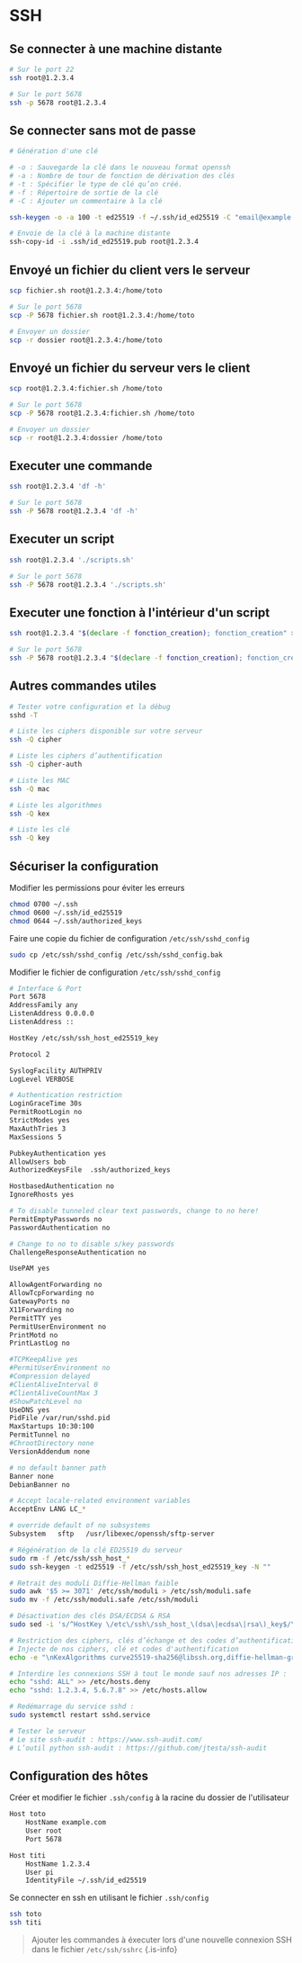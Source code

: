 # SSH

## Se connecter à une machine distante
```bash
# Sur le port 22
ssh root@1.2.3.4

# Sur le port 5678
ssh -p 5678 root@1.2.3.4
```

## Se connecter sans mot de passe
```bash
# Génération d'une clé

# -o : Sauvegarde la clé dans le nouveau format openssh
# -a : Nombre de tour de fonction de dérivation des clés
# -t : Spécifier le type de clé qu’on créé.
# -f : Répertoire de sortie de la clé
# -C : Ajouter un commentaire à la clé

ssh-keygen -o -a 100 -t ed25519 -f ~/.ssh/id_ed25519 -C "email@example.com"

# Envoie de la clé à la machine distante
ssh-copy-id -i .ssh/id_ed25519.pub root@1.2.3.4
```

## Envoyé un fichier du client vers le serveur
```bash
scp fichier.sh root@1.2.3.4:/home/toto

# Sur le port 5678
scp -P 5678 fichier.sh root@1.2.3.4:/home/toto

# Envoyer un dossier
scp -r dossier root@1.2.3.4:/home/toto
```

## Envoyé un fichier du serveur vers le client
```bash
scp root@1.2.3.4:fichier.sh /home/toto

# Sur le port 5678
scp -P 5678 root@1.2.3.4:fichier.sh /home/toto

# Envoyer un dossier
scp -r root@1.2.3.4:dossier /home/toto
```

## Executer une commande
```bash
ssh root@1.2.3.4 'df -h'

# Sur le port 5678
ssh -P 5678 root@1.2.3.4 'df -h'
```

## Executer un script
```bash
ssh root@1.2.3.4 './scripts.sh'

# Sur le port 5678
ssh -P 5678 root@1.2.3.4 './scripts.sh'
```

## Executer une fonction à l'intérieur d'un script
```bash
ssh root@1.2.3.4 "$(declare -f fonction_creation); fonction_creation" > /dev/null 2>&1

# Sur le port 5678
ssh -P 5678 root@1.2.3.4 "$(declare -f fonction_creation); fonction_creation" > /dev/null 2>&1
```

## Autres commandes utiles
```bash
# Tester votre configuration et la débug
sshd -T

# Liste les ciphers disponible sur votre serveur
ssh -Q cipher

# Liste les ciphers d’authentification
ssh -Q cipher-auth

# Liste les MAC
ssh -Q mac

# Liste les algorithmes
ssh -Q kex

# Liste les clé
ssh -Q key
```

## Sécuriser la configuration
Modifier les permissions pour éviter les erreurs 
```bash
chmod 0700 ~/.ssh
chmod 0600 ~/.ssh/id_ed25519
chmod 0644 ~/.ssh/authorized_keys
```

Faire une copie du fichier de configuration `/etc/ssh/sshd_config`
```bash
sudo cp /etc/ssh/sshd_config /etc/ssh/sshd_config.bak
```

Modifier le fichier de configuration `/etc/ssh/sshd_config`
```bash
# Interface & Port
Port 5678
AddressFamily any
ListenAddress 0.0.0.0
ListenAddress ::

HostKey /etc/ssh/ssh_host_ed25519_key

Protocol 2

SyslogFacility AUTHPRIV
LogLevel VERBOSE

# Authentication restriction
LoginGraceTime 30s
PermitRootLogin no
StrictModes yes
MaxAuthTries 3
MaxSessions 5

PubkeyAuthentication yes
AllowUsers bob
AuthorizedKeysFile  .ssh/authorized_keys

HostbasedAuthentication no
IgnoreRhosts yes

# To disable tunneled clear text passwords, change to no here!
PermitEmptyPasswords no
PasswordAuthentication no

# Change to no to disable s/key passwords
ChallengeResponseAuthentication no

UsePAM yes

AllowAgentForwarding no
AllowTcpForwarding no
GatewayPorts no
X11Forwarding no
PermitTTY yes
PermitUserEnvironment no
PrintMotd no
PrintLastLog no

#TCPKeepAlive yes
#PermitUserEnvironment no
#Compression delayed
#ClientAliveInterval 0
#ClientAliveCountMax 3
#ShowPatchLevel no
UseDNS yes
PidFile /var/run/sshd.pid
MaxStartups 10:30:100
PermitTunnel no
#ChrootDirectory none
VersionAddendum none

# no default banner path
Banner none
DebianBanner no

# Accept locale-related environment variables
AcceptEnv LANG LC_*

# override default of no subsystems
Subsystem   sftp   /usr/libexec/openssh/sftp-server
```

```bash
# Régénération de la clé ED25519 du serveur
sudo rm -f /etc/ssh/ssh_host_*
sudo ssh-keygen -t ed25519 -f /etc/ssh/ssh_host_ed25519_key -N ""

# Retrait des moduli Diffie-Hellman faible
sudo awk '$5 >= 3071' /etc/ssh/moduli > /etc/ssh/moduli.safe
sudo mv -f /etc/ssh/moduli.safe /etc/ssh/moduli

# Désactivation des clés DSA/ECDSA & RSA
sudo sed -i 's/^HostKey \/etc\/ssh\/ssh_host_\(dsa\|ecdsa\|rsa\)_key$/\#HostKey \/etc\/ssh\/ssh_host_\1_key/g' /etc/ssh/sshd_config

# Restriction des ciphers, clés d’échange et des codes d’authentification
# Injecte de nos ciphers, clé et codes d'authentification
echo -e "\nKexAlgorithms curve25519-sha256@libssh.org,diffie-hellman-group16-sha512,diffie-hellman-group18-sha512\nCiphers chacha20-poly1305@openssh.com,aes256-gcm@openssh.com,aes128-gcm@openssh.com,aes256-ctr,aes192-ctr,aes128-ctr\nMACs hmac-sha2-512-etm@openssh.com,hmac-sha2-256-etm@openssh.com,umac-128-etm@openssh.com" >> /etc/ssh/sshd_config

# Interdire les connexions SSH à tout le monde sauf nos adresses IP :
echo "sshd: ALL" >> /etc/hosts.deny
echo "sshd: 1.2.3.4, 5.6.7.8" >> /etc/hosts.allow

# Redémarrage du service sshd :
sudo systemctl restart sshd.service

# Tester le serveur
# Le site ssh-audit : https://www.ssh-audit.com/
# L’outil python ssh-audit : https://github.com/jtesta/ssh-audit
```

## Configuration des hôtes
Créer et modifier le fichier `.ssh/config` à la racine du dossier de l'utilisateur
```bash
Host toto
    HostName example.com
    User root
    Port 5678

Host titi
    HostName 1.2.3.4
    User pi
    IdentityFile ~/.ssh/id_ed25519
```

Se connecter en ssh en utilisant le fichier `.ssh/config`
```bash
ssh toto
ssh titi
```

> Ajouter les commandes à éxecuter lors d'une nouvelle connexion SSH dans le fichier `/etc/ssh/sshrc`
{.is-info}
